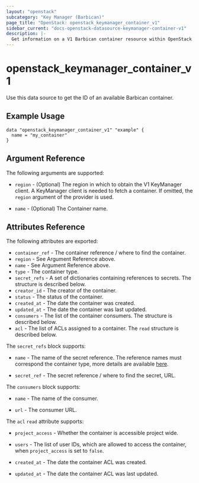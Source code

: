 ```yaml
---
layout: "openstack"
subcategory: "Key Manager (Barbican)"
page_title: "OpenStack: openstack_keymanager_container_v1"
sidebar_current: "docs-openstack-datasource-keymanager-container-v1"
description: |-
  Get information on a V1 Barbican container resource within OpenStack.
---
```


# openstack\_keymanager\_container\_v1

Use this data source to get the ID of an available Barbican container.

## Example Usage

```hcl
data "openstack_keymanager_container_v1" "example" {
  name = "my_container"
}
```

## Argument Reference

The following arguments are supported:

* `region` - (Optional) The region in which to obtain the V1 KeyManager client.
  A KeyManager client is needed to fetch a container. If omitted, the `region`
  argument of the provider is used.

* `name` - (Optional) The Container name.

## Attributes Reference

The following attributes are exported:

* `container_ref` - The container reference / where to find the container.
* `region` - See Argument Reference above.
* `name` - See Argument Reference above.
* `type` - The container type.
* `secret_refs` - A set of dictionaries containing references to secrets. The
  structure is described below.
* `creator_id` - The creator of the container.
* `status` - The status of the container.
* `created_at` - The date the container was created.
* `updated_at` - The date the container was last updated.
* `consumers` - The list of the container consumers. The structure is described
  below.
* `acl` - The list of ACLs assigned to a container. The `read` structure is
  described below.

The `secret_refs` block supports:

* `name` - The name of the secret reference. The reference names must correspond
  the container type, more details are available
  [here](https://docs.openstack.org/barbican/stein/api/reference/containers.html).

* `secret_ref` - The secret reference / where to find the secret, URL.

The `consumers` block supports:

* `name` - The name of the consumer.

* `url` - The consumer URL.

The `acl` `read` attribute supports:

* `project_access` - Whether the container is accessible project wide.

* `users` - The list of user IDs, which are allowed to access the container,
  when `project_access` is set to `false`.

* `created_at` - The date the container ACL was created.

* `updated_at` - The date the container ACL was last updated.
